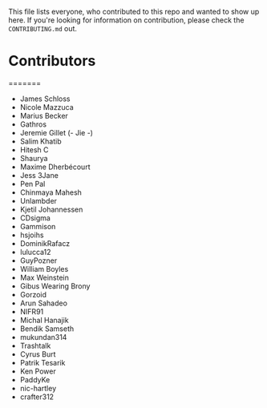 ﻿This file lists everyone, who contributed to this repo and wanted to show up here. If you're looking for information on contribution, please check the `CONTRIBUTING.md` out.

# Contributors


=======
- James Schloss
- Nicole Mazzuca
- Marius Becker
- Gathros
- Jeremie Gillet (- Jie -)
- Salim Khatib
- Hitesh C
- Shaurya
- Maxime Dherbécourt
- Jess 3Jane
- Pen Pal
- Chinmaya Mahesh
- Unlambder
- Kjetil Johannessen
- CDsigma
- Gammison
- hsjoihs
- DominikRafacz
- lulucca12
- GuyPozner
- William Boyles
- Max Weinstein
- Gibus Wearing Brony
- Gorzoid
- Arun Sahadeo
- NIFR91
- Michal Hanajik
- Bendik Samseth
- mukundan314
- Trashtalk
- Cyrus Burt
- Patrik Tesarik
- Ken Power
- PaddyKe
- nic-hartley
- crafter312
